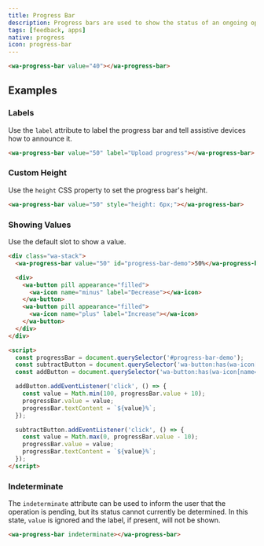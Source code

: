 ```yaml
---
title: Progress Bar
description: Progress bars are used to show the status of an ongoing operation.
tags: [feedback, apps]
native: progress
icon: progress-bar
---
```


```html {.example}
<wa-progress-bar value="40"></wa-progress-bar>
```

## Examples

### Labels

Use the `label` attribute to label the progress bar and tell assistive devices how to announce it.
```html {.example}
<wa-progress-bar value="50" label="Upload progress"></wa-progress-bar>
```

### Custom Height

Use the `height` CSS property to set the progress bar's height.

```html {.example}
<wa-progress-bar value="50" style="height: 6px;"></wa-progress-bar>
```

### Showing Values

Use the default slot to show a value.

```html {.example}
<div class="wa-stack">
  <wa-progress-bar value="50" id="progress-bar-demo">50%</wa-progress-bar>

  <div>
    <wa-button pill appearance="filled">
      <wa-icon name="minus" label="Decrease"></wa-icon>
    </wa-button>
    <wa-button pill appearance="filled">
      <wa-icon name="plus" label="Increase"></wa-icon>
    </wa-button>
  </div>
</div>

<script>
  const progressBar = document.querySelector('#progress-bar-demo');
  const subtractButton = document.querySelector('wa-button:has(wa-icon[name="minus"])');
  const addButton = document.querySelector('wa-button:has(wa-icon[name="plus"])');

  addButton.addEventListener('click', () => {
    const value = Math.min(100, progressBar.value + 10);
    progressBar.value = value;
    progressBar.textContent = `${value}%`;
  });

  subtractButton.addEventListener('click', () => {
    const value = Math.max(0, progressBar.value - 10);
    progressBar.value = value;
    progressBar.textContent = `${value}%`;
  });
</script>
```

### Indeterminate

The `indeterminate` attribute can be used to inform the user that the operation is pending, but its status cannot currently be determined. In this state, `value` is ignored and the label, if present, will not be shown.

```html {.example}
<wa-progress-bar indeterminate></wa-progress-bar>
```
